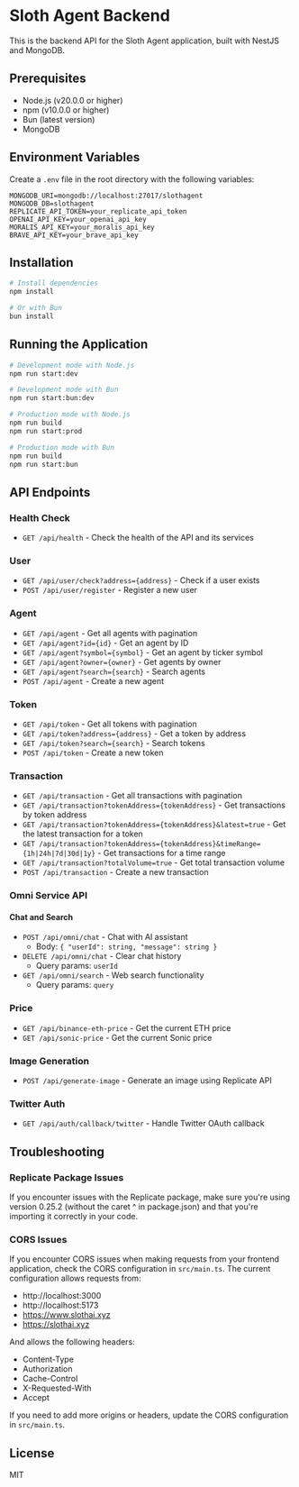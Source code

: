 # Sloth Agent Backend

This is the backend API for the Sloth Agent application, built with NestJS and MongoDB.

## Prerequisites

- Node.js (v20.0.0 or higher)
- npm (v10.0.0 or higher)
- Bun (latest version)
- MongoDB

## Environment Variables

Create a `.env` file in the root directory with the following variables:

```
MONGODB_URI=mongodb://localhost:27017/slothagent
MONGODB_DB=slothagent
REPLICATE_API_TOKEN=your_replicate_api_token
OPENAI_API_KEY=your_openai_api_key
MORALIS_API_KEY=your_moralis_api_key
BRAVE_API_KEY=your_brave_api_key
```

## Installation

```bash
# Install dependencies
npm install

# Or with Bun
bun install
```


## Running the Application

```bash
# Development mode with Node.js
npm run start:dev

# Development mode with Bun
npm run start:bun:dev

# Production mode with Node.js
npm run build
npm run start:prod

# Production mode with Bun
npm run build
npm run start:bun
```

## API Endpoints

### Health Check
- `GET /api/health` - Check the health of the API and its services

### User
- `GET /api/user/check?address={address}` - Check if a user exists
- `POST /api/user/register` - Register a new user

### Agent
- `GET /api/agent` - Get all agents with pagination
- `GET /api/agent?id={id}` - Get an agent by ID
- `GET /api/agent?symbol={symbol}` - Get an agent by ticker symbol
- `GET /api/agent?owner={owner}` - Get agents by owner
- `GET /api/agent?search={search}` - Search agents
- `POST /api/agent` - Create a new agent

### Token
- `GET /api/token` - Get all tokens with pagination
- `GET /api/token?address={address}` - Get a token by address
- `GET /api/token?search={search}` - Search tokens
- `POST /api/token` - Create a new token

### Transaction
- `GET /api/transaction` - Get all transactions with pagination
- `GET /api/transaction?tokenAddress={tokenAddress}` - Get transactions by token address
- `GET /api/transaction?tokenAddress={tokenAddress}&latest=true` - Get the latest transaction for a token
- `GET /api/transaction?tokenAddress={tokenAddress}&timeRange={1h|24h|7d|30d|1y}` - Get transactions for a time range
- `GET /api/transaction?totalVolume=true` - Get total transaction volume
- `POST /api/transaction` - Create a new transaction

### Omni Service API

#### Chat and Search
- `POST /api/omni/chat` - Chat with AI assistant
  - Body: `{ "userId": string, "message": string }`
- `DELETE /api/omni/chat` - Clear chat history
  - Query params: `userId`
- `GET /api/omni/search` - Web search functionality
  - Query params: `query`

### Price
- `GET /api/binance-eth-price` - Get the current ETH price
- `GET /api/sonic-price` - Get the current Sonic price

### Image Generation
- `POST /api/generate-image` - Generate an image using Replicate API

### Twitter Auth
- `GET /api/auth/callback/twitter` - Handle Twitter OAuth callback

## Troubleshooting

### Replicate Package Issues
If you encounter issues with the Replicate package, make sure you're using version 0.25.2 (without the caret ^ in package.json) and that you're importing it correctly in your code.

### CORS Issues
If you encounter CORS issues when making requests from your frontend application, check the CORS configuration in `src/main.ts`. The current configuration allows requests from:
- http://localhost:3000
- http://localhost:5173
- https://www.slothai.xyz
- https://slothai.xyz

And allows the following headers:
- Content-Type
- Authorization
- Cache-Control
- X-Requested-With
- Accept

If you need to add more origins or headers, update the CORS configuration in `src/main.ts`.

## License

MIT
